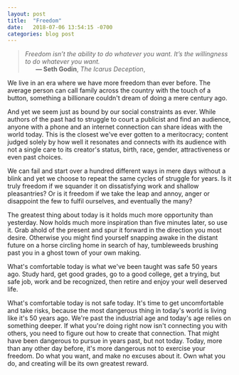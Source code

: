 ```yaml
---
layout: post
title:  "Freedom"
date:   2018-07-06 13:54:15 -0700
categories: blog post
---
```


>*Freedom isn’t the ability to do whatever you want. It’s the willingness to do whatever you want.* 
 <br>&nbsp;&nbsp;&nbsp;&nbsp;&nbsp;&nbsp;__&mdash; Seth Godin__, *The Icarus Deception*, 

We live in an era where we have more freedom than ever before. The average person can call family across the country with the touch of a button, something a billionare couldn't dream of doing a mere century ago. 

And yet we seem just as bound by our social constraints as ever. While authors of the past had to struggle to court a publicist and find an audience, anyone with a phone and an internet connection can share ideas with the world today. This is the closest we've ever gotten to a meritocracy; content judged solely by how well it resonates and connects with its audience with not a single care to its creator's status, birth, race, gender, attractiveness or even past choices. 

We can fail and start over a hundred different ways in mere days without a blink and yet we choose to repeat the same cycles of struggle for years. Is it truly freedom if we squander it on dissatisfying work and shallow pleasantries? Or is it freedom if we take the leap and annoy, anger or disappoint the few to fulfil ourselves, and eventually the many?

The greatest thing about today is it holds much more opportunity than yesterday. Now holds much more inspiration than five minutes later, so use it. Grab ahold of the present and spur it forward in the direction you most desire. Otherwise you might find yourself snapping awake in the distant future on a horse circling home in search of hay, tumbleweeds brushing past you in a ghost town of your own making. 

What's comfortable today is what we've been taught was safe 50 years ago. Study hard, get good grades, go to a good college, get a trying, but safe job, work and be recognized, then retire and enjoy your well deserved life. 

What's comfortable today is not safe today. It's time to get uncomfortable and take risks, because the most dangerous thing in today's world is living like it's 50 years ago. We're past the industrial age and today's age relies on something deeper. If what you're doing right now isn't connecting you with others, you need to figure out how to create that connection. That might have been dangerous to pursue in years past, but not today. Today, more than any other day before, it's more dangerous not to exercise your freedom. Do what you want, and make no excuses about it. Own what you do, and creating will be its own greatest reward.







